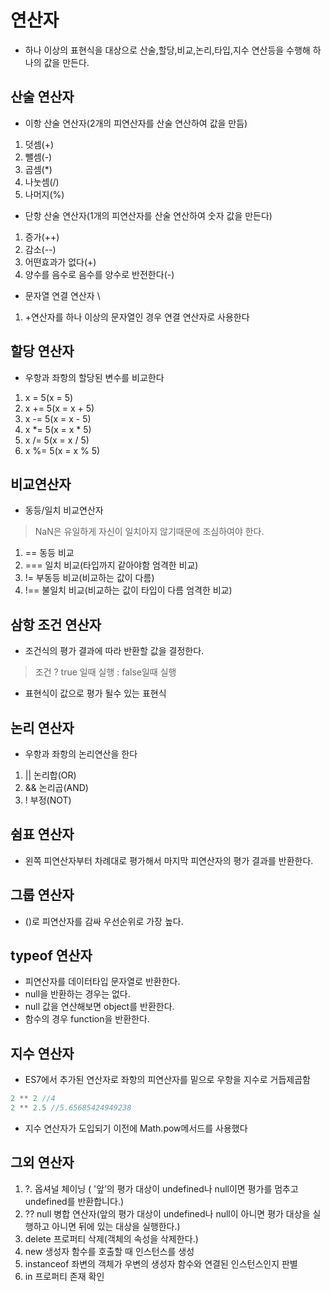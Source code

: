 # 연산자 
- 하나 이상의 표현식을 대상으로 산술,할당,비교,논리,타입,지수 연산등을 수행해 하나의 값을 만든다.

## 산술 연산자
- 이항 산술 연산자(2개의 피연산자를 산술 연산하여 값을 만듬)
1. 덧셈(+)
2. 뺄셈(-)
3. 곱셈(*)
4. 나눗셈(/)
5. 나머지(%)

- 단항 산술 연산자(1개의 피연산자를 산술 연산하여 숫자 값을 만든다)
1. 증가(++)
2. 감소(--)
3. 어떤효과가 없다(+)
4. 양수를 음수로 음수를 양수로 반전한다(-)

- 문자열 연결 연산자 \
1. \+연산자를 하나 이상의 문자열인 경우 연결 연산자로 사용한다

## 할당 연산자
- 우항과 좌항의 할당된 변수를 비교한다

1. x = 5(x = 5)
2. x += 5(x = x + 5)
3. x -= 5(x = x - 5)
4. x *= 5(x = x * 5)
5. x /= 5(x = x / 5)
6. x %= 5(x = x % 5)

## 비교연산자
- 동등/일치 비교연산자
>  NaN은 유일하게 자신이 일치아지 않기때문에 조심하여야 한다.
1. \== 동등 비교
2. \=== 일치 비교(타입까지 같아야함 엄격한 비교)
3. \!= 부동등 비교(비교하는 값이 다름)
4. \!== 불일치 비교(비교하는 값이 타입이 다름 엄격한 비교)

## 삼항 조건 연산자

- 조건식의 평가 결과에 따라 반환할 값을 결정한다.
> 조건 ? true 일때 실행 : false일때 실행
- 표현식이 값으로 평가 될수 있는 표현식

## 논리 연산자
- 우항과 좌항의 논리연산을 한다
1. || 논리합(OR)
2. && 논리곱(AND)
3. ! 부정(NOT)

## 쉼표 연산자
- 왼쪽 피연산자부터 차례대로 평가해서 마지막 피연산자의 평가 결과를 반환한다.

## 그룹 연산자
- ()로 피연산자를 감싸 우선순위로 가장 높다.

## typeof 연산자
- 피연산자를 데이터타입 문자열로 반환한다.
- null을 반환하는 경우는 없다.
- null 값을 연산해보면 object를 반환한다.
- 함수의 경우 function을 반환한다.

## 지수 연산자
- ES7에서 추가된 연산자로 좌항의 피연산자를 밑으로 우항을 지수로 거듭제곱함
``` js
2 ** 2 //4
2 ** 2.5 //5.65685424949238
```
- 지수 연산자가 도입되기 이전에 Math.pow메서드를 사용했다

## 그외 연산자
1. \?. 옵셔널 체이닝 ( '앞’의 평가 대상이 undefined나 null이면 평가를 멈추고 undefined를 반환합니다.)
2. \?? null 병합 연산자(앞의 평가 대상이 undefined나 null이 아니면 평가 대상을 실행하고 아니면 뒤에 있는 대상을 실행한다.)
3. delete 프로퍼티 삭제(객체의 속성을 삭제한다.)
4. new 생성자 함수를 호출할 때 인스턴스를 생성
5. instanceof 좌변의 객체가 우변의 생성자 함수와 연결된 인스턴스인지 판별
6. in 프로퍼티 존재 확인
